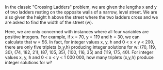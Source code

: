 
In the classic "Crossing Ladders" problem, we are given the lengths x and y of two ladders resting on the opposite walls of a narrow, level street. We are also given the height h above the street where the two ladders cross and we are asked to find the width of the street (w).

Here, we are only concerned with instances where all four variables are positive integers.
For example, if x = 70, y = 119 and h = 30, we can calculate that w = 56.
In fact, for integer values x, y, h and 0 < x < y < 200, there are only five triplets (x,y,h) producing integer solutions for w:
(70, 119, 30), (74, 182, 21), (87, 105, 35), (100, 116, 35) and (119, 175, 40).
For integer values x, y, h and 0 < x < y < 1 000 000, how many triplets (x,y,h) produce integer solutions for w?
